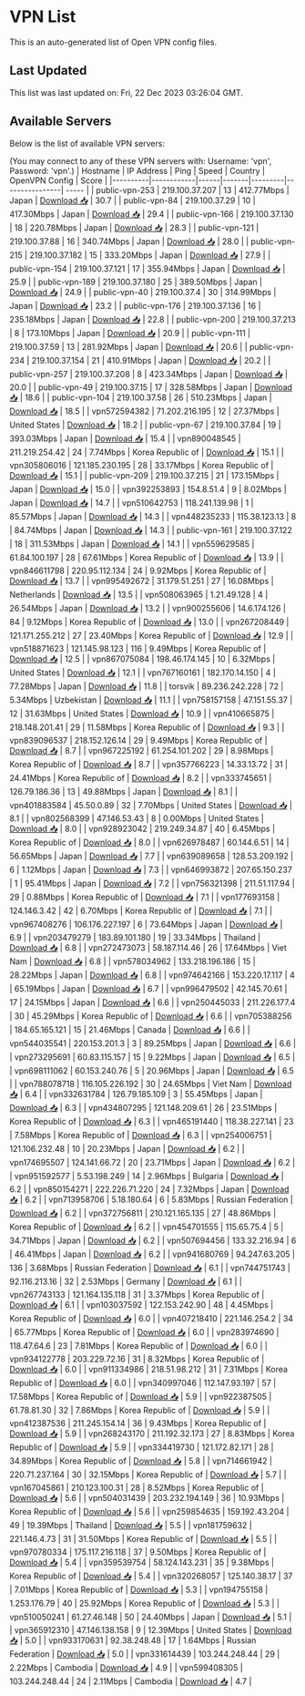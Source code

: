 # VPN List

This is an auto-generated list of Open VPN config files.

## Last Updated

This list was last updated on: Fri, 22 Dec 2023 03:26:04 GMT.

## Available Servers

Below is the list of available VPN servers:

(You may connect to any of these VPN servers with: Username: 'vpn', Password: 'vpn'.)
| Hostname | IP Address | Ping | Speed | Country | OpenVPN Config | Score |
|----------|------------|------|-------|---------|----------------| ----- |
| public-vpn-253 | 219.100.37.207 | 13 | 412.77Mbps | Japan | [Download 📥](./configs/server_0_JP.ovpn) | 30.7 |
| public-vpn-84 | 219.100.37.29 | 10 | 417.30Mbps | Japan | [Download 📥](./configs/server_1_JP.ovpn) | 29.4 |
| public-vpn-166 | 219.100.37.130 | 18 | 220.78Mbps | Japan | [Download 📥](./configs/server_2_JP.ovpn) | 28.3 |
| public-vpn-121 | 219.100.37.88 | 16 | 340.74Mbps | Japan | [Download 📥](./configs/server_3_JP.ovpn) | 28.0 |
| public-vpn-215 | 219.100.37.182 | 15 | 333.20Mbps | Japan | [Download 📥](./configs/server_4_JP.ovpn) | 27.9 |
| public-vpn-154 | 219.100.37.121 | 17 | 355.94Mbps | Japan | [Download 📥](./configs/server_5_JP.ovpn) | 25.9 |
| public-vpn-189 | 219.100.37.180 | 25 | 389.50Mbps | Japan | [Download 📥](./configs/server_6_JP.ovpn) | 24.9 |
| public-vpn-40 | 219.100.37.4 | 30 | 314.99Mbps | Japan | [Download 📥](./configs/server_7_JP.ovpn) | 23.2 |
| public-vpn-176 | 219.100.37.136 | 16 | 235.18Mbps | Japan | [Download 📥](./configs/server_8_JP.ovpn) | 22.8 |
| public-vpn-200 | 219.100.37.213 | 8 | 173.10Mbps | Japan | [Download 📥](./configs/server_9_JP.ovpn) | 20.9 |
| public-vpn-111 | 219.100.37.59 | 13 | 281.92Mbps | Japan | [Download 📥](./configs/server_10_JP.ovpn) | 20.6 |
| public-vpn-234 | 219.100.37.154 | 21 | 410.91Mbps | Japan | [Download 📥](./configs/server_11_JP.ovpn) | 20.2 |
| public-vpn-257 | 219.100.37.208 | 8 | 423.34Mbps | Japan | [Download 📥](./configs/server_12_JP.ovpn) | 20.0 |
| public-vpn-49 | 219.100.37.15 | 17 | 328.58Mbps | Japan | [Download 📥](./configs/server_13_JP.ovpn) | 18.6 |
| public-vpn-104 | 219.100.37.58 | 26 | 510.23Mbps | Japan | [Download 📥](./configs/server_14_JP.ovpn) | 18.5 |
| vpn572594382 | 71.202.216.195 | 12 | 27.37Mbps | United States | [Download 📥](./configs/server_15_US.ovpn) | 18.2 |
| public-vpn-67 | 219.100.37.84 | 19 | 393.03Mbps | Japan | [Download 📥](./configs/server_16_JP.ovpn) | 15.4 |
| vpn890048545 | 211.219.254.42 | 24 | 7.74Mbps | Korea Republic of | [Download 📥](./configs/server_17_KR.ovpn) | 15.1 |
| vpn305806016 | 121.185.230.195 | 28 | 33.17Mbps | Korea Republic of | [Download 📥](./configs/server_18_KR.ovpn) | 15.1 |
| public-vpn-209 | 219.100.37.215 | 21 | 173.15Mbps | Japan | [Download 📥](./configs/server_19_JP.ovpn) | 15.0 |
| vpn392253893 | 154.8.51.4 | 9 | 8.02Mbps | Japan | [Download 📥](./configs/server_20_JP.ovpn) | 14.7 |
| vpn510642753 | 118.241.139.98 | 1 | 85.57Mbps | Japan | [Download 📥](./configs/server_21_JP.ovpn) | 14.3 |
| vpn448235233 | 115.38.123.13 | 8 | 84.74Mbps | Japan | [Download 📥](./configs/server_22_JP.ovpn) | 14.3 |
| public-vpn-161 | 219.100.37.122 | 18 | 311.53Mbps | Japan | [Download 📥](./configs/server_23_JP.ovpn) | 14.1 |
| vpn559629585 | 61.84.100.197 | 28 | 67.61Mbps | Korea Republic of | [Download 📥](./configs/server_24_KR.ovpn) | 13.9 |
| vpn846611798 | 220.95.112.134 | 24 | 9.92Mbps | Korea Republic of | [Download 📥](./configs/server_25_KR.ovpn) | 13.7 |
| vpn995492672 | 31.179.51.251 | 27 | 16.08Mbps | Netherlands | [Download 📥](./configs/server_26_NL.ovpn) | 13.5 |
| vpn508063965 | 1.21.49.128 | 4 | 26.54Mbps | Japan | [Download 📥](./configs/server_27_JP.ovpn) | 13.2 |
| vpn900255606 | 14.6.174.126 | 84 | 9.12Mbps | Korea Republic of | [Download 📥](./configs/server_28_KR.ovpn) | 13.0 |
| vpn267208449 | 121.171.255.212 | 27 | 23.40Mbps | Korea Republic of | [Download 📥](./configs/server_29_KR.ovpn) | 12.9 |
| vpn518871623 | 121.145.98.123 | 116 | 9.49Mbps | Korea Republic of | [Download 📥](./configs/server_30_KR.ovpn) | 12.5 |
| vpn867075084 | 198.46.174.145 | 10 | 6.32Mbps | United States | [Download 📥](./configs/server_31_US.ovpn) | 12.1 |
| vpn767160161 | 182.170.14.150 | 4 | 77.28Mbps | Japan | [Download 📥](./configs/server_32_JP.ovpn) | 11.8 |
| torsvik | 89.236.242.228 | 72 | 5.34Mbps | Uzbekistan | [Download 📥](./configs/server_33_UZ.ovpn) | 11.1 |
| vpn758157158 | 47.151.55.37 | 12 | 31.63Mbps | United States | [Download 📥](./configs/server_34_US.ovpn) | 10.9 |
| vpn410665875 | 218.148.201.41 | 29 | 11.58Mbps | Korea Republic of | [Download 📥](./configs/server_35_KR.ovpn) | 9.3 |
| vpn839096537 | 218.152.126.14 | 29 | 9.49Mbps | Korea Republic of | [Download 📥](./configs/server_36_KR.ovpn) | 8.7 |
| vpn967225192 | 61.254.101.202 | 29 | 8.98Mbps | Korea Republic of | [Download 📥](./configs/server_37_KR.ovpn) | 8.7 |
| vpn357766223 | 14.33.13.72 | 31 | 24.41Mbps | Korea Republic of | [Download 📥](./configs/server_38_KR.ovpn) | 8.2 |
| vpn333745651 | 126.79.186.36 | 13 | 49.88Mbps | Japan | [Download 📥](./configs/server_39_JP.ovpn) | 8.1 |
| vpn401883584 | 45.50.0.89 | 32 | 7.70Mbps | United States | [Download 📥](./configs/server_40_US.ovpn) | 8.1 |
| vpn802568399 | 47.146.53.43 | 8 | 0.00Mbps | United States | [Download 📥](./configs/server_41_US.ovpn) | 8.0 |
| vpn928923042 | 219.249.34.87 | 40 | 6.45Mbps | Korea Republic of | [Download 📥](./configs/server_42_KR.ovpn) | 8.0 |
| vpn626978487 | 60.144.6.51 | 14 | 56.65Mbps | Japan | [Download 📥](./configs/server_43_JP.ovpn) | 7.7 |
| vpn639089658 | 128.53.209.192 | 6 | 1.12Mbps | Japan | [Download 📥](./configs/server_44_JP.ovpn) | 7.3 |
| vpn646993872 | 207.65.150.237 | 1 | 95.41Mbps | Japan | [Download 📥](./configs/server_45_JP.ovpn) | 7.2 |
| vpn756321398 | 211.51.117.94 | 29 | 0.88Mbps | Korea Republic of | [Download 📥](./configs/server_46_KR.ovpn) | 7.1 |
| vpn177693158 | 124.146.3.42 | 42 | 6.70Mbps | Korea Republic of | [Download 📥](./configs/server_47_KR.ovpn) | 7.1 |
| vpn967408276 | 106.176.227.197 | 6 | 73.64Mbps | Japan | [Download 📥](./configs/server_48_JP.ovpn) | 6.9 |
| vpn203479279 | 183.89.101.180 | 19 | 33.34Mbps | Thailand | [Download 📥](./configs/server_49_TH.ovpn) | 6.8 |
| vpn272473073 | 58.187.114.46 | 26 | 17.64Mbps | Viet Nam | [Download 📥](./configs/server_50_VN.ovpn) | 6.8 |
| vpn578034962 | 133.218.196.186 | 15 | 28.22Mbps | Japan | [Download 📥](./configs/server_51_JP.ovpn) | 6.8 |
| vpn974642166 | 153.220.17.117 | 4 | 65.19Mbps | Japan | [Download 📥](./configs/server_52_JP.ovpn) | 6.7 |
| vpn996479502 | 42.145.70.61 | 17 | 24.15Mbps | Japan | [Download 📥](./configs/server_53_JP.ovpn) | 6.6 |
| vpn250445033 | 211.226.177.4 | 30 | 45.29Mbps | Korea Republic of | [Download 📥](./configs/server_54_KR.ovpn) | 6.6 |
| vpn705388256 | 184.65.165.121 | 15 | 21.46Mbps | Canada | [Download 📥](./configs/server_55_CA.ovpn) | 6.6 |
| vpn544035541 | 220.153.201.3 | 3 | 89.25Mbps | Japan | [Download 📥](./configs/server_56_JP.ovpn) | 6.6 |
| vpn273295691 | 60.83.115.157 | 15 | 9.22Mbps | Japan | [Download 📥](./configs/server_57_JP.ovpn) | 6.5 |
| vpn698111062 | 60.153.240.76 | 5 | 20.96Mbps | Japan | [Download 📥](./configs/server_58_JP.ovpn) | 6.5 |
| vpn788078718 | 116.105.226.192 | 30 | 24.65Mbps | Viet Nam | [Download 📥](./configs/server_59_VN.ovpn) | 6.4 |
| vpn332631784 | 126.79.185.109 | 3 | 55.45Mbps | Japan | [Download 📥](./configs/server_60_JP.ovpn) | 6.3 |
| vpn434807295 | 121.148.209.61 | 26 | 23.51Mbps | Korea Republic of | [Download 📥](./configs/server_61_KR.ovpn) | 6.3 |
| vpn465191440 | 118.38.227.141 | 23 | 7.58Mbps | Korea Republic of | [Download 📥](./configs/server_62_KR.ovpn) | 6.3 |
| vpn254006751 | 121.106.232.48 | 10 | 20.23Mbps | Japan | [Download 📥](./configs/server_63_JP.ovpn) | 6.2 |
| vpn174695507 | 124.141.66.72 | 20 | 23.71Mbps | Japan | [Download 📥](./configs/server_64_JP.ovpn) | 6.2 |
| vpn951592577 | 5.53.198.249 | 14 | 2.96Mbps | Bulgaria | [Download 📥](./configs/server_65_BG.ovpn) | 6.2 |
| vpn850154271 | 222.226.71.220 | 24 | 7.32Mbps | Japan | [Download 📥](./configs/server_66_JP.ovpn) | 6.2 |
| vpn713958706 | 5.18.180.64 | 6 | 5.83Mbps | Russian Federation | [Download 📥](./configs/server_67_RU.ovpn) | 6.2 |
| vpn372756811 | 210.121.165.135 | 27 | 48.86Mbps | Korea Republic of | [Download 📥](./configs/server_68_KR.ovpn) | 6.2 |
| vpn454701555 | 115.65.75.4 | 5 | 34.71Mbps | Japan | [Download 📥](./configs/server_69_JP.ovpn) | 6.2 |
| vpn507694456 | 133.32.216.94 | 6 | 46.41Mbps | Japan | [Download 📥](./configs/server_70_JP.ovpn) | 6.2 |
| vpn941680769 | 94.247.63.205 | 136 | 3.68Mbps | Russian Federation | [Download 📥](./configs/server_71_RU.ovpn) | 6.1 |
| vpn744751743 | 92.116.213.16 | 32 | 2.53Mbps | Germany | [Download 📥](./configs/server_72_DE.ovpn) | 6.1 |
| vpn267743133 | 121.164.135.118 | 31 | 3.37Mbps | Korea Republic of | [Download 📥](./configs/server_73_KR.ovpn) | 6.1 |
| vpn103037592 | 122.153.242.90 | 48 | 4.45Mbps | Korea Republic of | [Download 📥](./configs/server_74_KR.ovpn) | 6.0 |
| vpn407218410 | 221.146.254.2 | 34 | 65.77Mbps | Korea Republic of | [Download 📥](./configs/server_75_KR.ovpn) | 6.0 |
| vpn283974690 | 118.47.64.6 | 23 | 7.81Mbps | Korea Republic of | [Download 📥](./configs/server_76_KR.ovpn) | 6.0 |
| vpn934122778 | 203.229.72.16 | 31 | 8.32Mbps | Korea Republic of | [Download 📥](./configs/server_77_KR.ovpn) | 6.0 |
| vpn911334986 | 218.51.98.212 | 31 | 7.31Mbps | Korea Republic of | [Download 📥](./configs/server_78_KR.ovpn) | 6.0 |
| vpn340997046 | 112.147.93.197 | 57 | 17.58Mbps | Korea Republic of | [Download 📥](./configs/server_79_KR.ovpn) | 5.9 |
| vpn922387505 | 61.78.81.30 | 32 | 7.86Mbps | Korea Republic of | [Download 📥](./configs/server_80_KR.ovpn) | 5.9 |
| vpn412387536 | 211.245.154.14 | 36 | 9.43Mbps | Korea Republic of | [Download 📥](./configs/server_81_KR.ovpn) | 5.9 |
| vpn268243170 | 211.192.32.173 | 27 | 8.83Mbps | Korea Republic of | [Download 📥](./configs/server_82_KR.ovpn) | 5.9 |
| vpn334419730 | 121.172.82.171 | 28 | 34.89Mbps | Korea Republic of | [Download 📥](./configs/server_83_KR.ovpn) | 5.8 |
| vpn714661942 | 220.71.237.164 | 30 | 32.15Mbps | Korea Republic of | [Download 📥](./configs/server_84_KR.ovpn) | 5.7 |
| vpn167045861 | 210.123.100.31 | 28 | 8.52Mbps | Korea Republic of | [Download 📥](./configs/server_85_KR.ovpn) | 5.6 |
| vpn504031439 | 203.232.194.149 | 36 | 10.93Mbps | Korea Republic of | [Download 📥](./configs/server_86_KR.ovpn) | 5.6 |
| vpn259854635 | 159.192.43.204 | 49 | 19.39Mbps | Thailand | [Download 📥](./configs/server_87_TH.ovpn) | 5.5 |
| vpn181759632 | 221.146.4.73 | 31 | 31.50Mbps | Korea Republic of | [Download 📥](./configs/server_88_KR.ovpn) | 5.5 |
| vpn970780334 | 175.117.216.118 | 37 | 9.50Mbps | Korea Republic of | [Download 📥](./configs/server_89_KR.ovpn) | 5.4 |
| vpn359539754 | 58.124.143.231 | 35 | 9.38Mbps | Korea Republic of | [Download 📥](./configs/server_90_KR.ovpn) | 5.4 |
| vpn320268057 | 125.140.38.17 | 37 | 7.01Mbps | Korea Republic of | [Download 📥](./configs/server_91_KR.ovpn) | 5.3 |
| vpn194755158 | 1.253.176.79 | 40 | 25.92Mbps | Korea Republic of | [Download 📥](./configs/server_92_KR.ovpn) | 5.3 |
| vpn510050241 | 61.27.46.148 | 50 | 24.40Mbps | Japan | [Download 📥](./configs/server_93_JP.ovpn) | 5.1 |
| vpn365912310 | 47.146.138.158 | 9 | 12.39Mbps | United States | [Download 📥](./configs/server_94_US.ovpn) | 5.0 |
| vpn933170631 | 92.38.248.48 | 17 | 1.64Mbps | Russian Federation | [Download 📥](./configs/server_95_RU.ovpn) | 5.0 |
| vpn331614439 | 103.244.248.44 | 29 | 2.22Mbps | Cambodia | [Download 📥](./configs/server_96_KH.ovpn) | 4.9 |
| vpn599408305 | 103.244.248.44 | 24 | 2.11Mbps | Cambodia | [Download 📥](./configs/server_97_KH.ovpn) | 4.7 |

